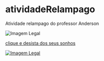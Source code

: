 # atividadeRelampago
Atividade relampago do professor Anderson

![Imagem Legal](https://www.svgrepo.com/show/530661/genetic-data.svg)

[clique e desista dos seus sonhos](https://www.bcb.gov.br/estabilidadefinanceira/pix)

[![Imagem Legal](https://www.svgrepo.com/show/530661/genetic-data.svg)](https://www.bcb.gov.br/estabilidadefinanceira/pix)
